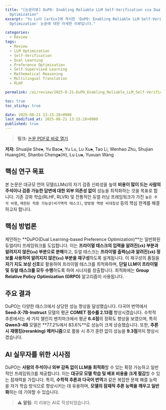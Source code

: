 ```yaml
---
title: "[논문리뷰] DuPO: Enabling Reliable LLM Self-Verification via Dual Preference
  Optimization"
excerpt: "Yu Lu이 [arXiv]에 게시한 'DuPO: Enabling Reliable LLM Self-Verification via Dual Preference
  Optimization' 논문에 대한 자세한 리뷰입니다."

categories:
  - Review
tags:
  - Review
  - LLM Optimization
  - Self-Verification
  - Dual Learning
  - Preference Optimization
  - Self-Supervised Learning
  - Mathematical Reasoning
  - Multilingual Translation
  - RLHF

permalink: /ai/review/2025-8-21-DuPO_Enabling_Reliable_LLM_Self-Verification_via_Dual_Preference_Optimization/

toc: true
toc_sticky: true

date: 2025-08-21 13:15:28+0900
last_modified_at: 2025-08-21 13:15:28+0900
published: true
---
```

> **링크:** [논문 PDF로 바로 열기](https://arxiv.org/abs/2508.14460)

**저자:** Shuaijie She♠, Yu Bao♠, Yu Lu, Lu Xu♠, Tao Li, Wenhao Zhu, Shujian Huang(✉), Shanbo Cheng♠(✉), Lu Lu♠, Yuxuan Wang



## 핵심 연구 목표
본 논문은 대규모 언어 모델(LLMs)의 자기 검증 신뢰성을 높여 **비용이 많이 드는 사람의 주석이나 검증 가능한 답변에 대한 외부 의존성 없이** 성능을 최적화하는 것을 목표로 합니다. 기존 강화 학습(RLHF, RLVR) 및 전통적인 듀얼 러닝 프레임워크가 가진 `높은 주석 비용`, `제한된 적용 가능성(비가역적 태스크)`, `양방향 역량 비대칭성` 등의 핵심 한계를 해결하고자 합니다.

## 핵심 방법론
제안하는 **DuPO(Dual Learning-based Preference Optimization)**는 일반화된 듀얼리티 프레임워크를 도입합니다. 이는 **프라이멀 태스크의 입력을 알려진(`xk`) 부분과 알려지지 않은(`xu`) 부분으로 분해**하고, 듀얼 태스크는 **프라이멀 출력(`y`)과 알려진(`xk`) 정보를 사용하여 알려지지 않은(`xu`) 부분을 재구성**하도록 설계됩니다. 이 재구성의 품질을 **자기 지도 보상 신호**로 활용하여 프라이멀 태스크를 최적화하며, **단일 LLM이 프라이멀 및 듀얼 태스크를 모두 수행**하도록 하여 시너지를 창출합니다. 최적화에는 **Group Relative Policy Optimization (GRPO)** 알고리즘이 사용됩니다.

## 주요 결과
DuPO는 다양한 태스크에서 상당한 성능 향상을 달성했습니다. 다국어 번역에서 **Seed-X-7B-Instruct** 모델의 평균 **COMET 점수를 2.13점** 향상시켰습니다. 수학적 추론에서는 세 가지 챌린지 벤치마크에서 평균 **6.4점**의 정확도 향상을 보였으며, 특히 **Qwen3-4B** 모델은 **77.2%에서 83.6%**로 성능이 크게 상승했습니다. 또한, **추론 시 재랭킹(reranking) 메커니즘**으로 활용 시 추가 훈련 없이 성능을 **9.3점**까지 향상시켰습니다.

## AI 실무자를 위한 시사점
DuPO는 **사람의 주석이나 외부 감독 없이 LLM을 최적화**할 수 있는 확장 가능하고 일반적인 프레임워크를 제공합니다. 이는 **대규모 모델 학습 및 배포 비용을 크게 절감**할 수 있는 잠재력을 가집니다. 특히, **수학적 추론과 다국어 번역**과 같은 복잡한 문제 해결 능력을 자가 학습 방식으로 향상시키는 데 유용하며, **모델의 잠재적 추론 능력을 깨우고 일반화**하는 데 기여할 수 있습니다.

> ⚠️ **알림:** 이 리뷰는 AI로 작성되었습니다.